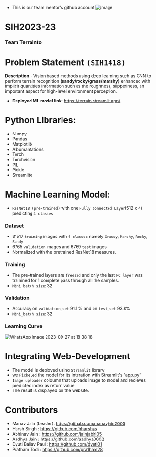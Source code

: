 - This is our team mentor's github account
![image](https://github.com/manavjain2005/SIH2023-23/assets/112813661/f9f3a5b2-15c3-4605-b8f1-54c16a65e951)

# SIH2023-23
### Team Terrainto
# Problem Statement `(SIH1418)`
**Description** - Vision based methods using deep learning such as CNN to perform terrain recognition **(sandy/rocky/grass/marshy)** enhanced with implicit quantities information such as the roughness, slipperiness, an important aspect for high-level environment perception.
- **Deployed ML model link:** https://terrain.streamlit.app/
# Python Libraries:
- Numpy
- Pandas
- Matplotlib
- Albumantations
- Torch
- Torchvision
- PIL
- Pickle
- Streamlite

# Machine Learning Model:
- `ResNet18 (pre-trained)` with one `Fully Connected Layer`(512 x 4) predicting `4 classes`
### Dataset
- 31517 `training` images with `4 classes` namely `Grassy`, `Marshy`, `Rocky`, `Sandy`
- 6765 `validation` images and 6769 `test` images
- Normalized with the pretrained ResNet18 measures.

### Training
- The pre-trained layers are `freezed` and only the last `FC layer` was trainined for 1 complete pass through all the samples.
- `Mini_batch size`: 32
### Validation
- Accuracy on `validation_set` 91.1 % and on `test_set` 93.8%
- `Mini_batch size`: 32
### Learning Curve
![WhatsApp Image 2023-09-27 at 18 38 18](https://github.com/manavjain2005/SIH2023-23/assets/112813661/721b1fb0-2cab-4a00-8f10-d8bd5e9cab15)

# Integrating Web-Development
- The model is deployed using `Streamlit` library
- we `Pickeled` the model for its interation with Streamlit's "app.py"
- `Image uploader` coloumn that uploads image to model and recieves predicted index as return value
- The result is displayed on the website.


# Contributors
- Manav Jain (Leader): https://github.com/manavjain2005
- Harsh Singh : https://github.com/hharshas
- Abhinav Jain : https://github.com/jainjabhi05
- Aadhya Jain : https://github.com/aadhya0002
- Dyuti Ballav Paul : https://github.com/dyuti01
- Pratham Todi : https://github.com/pra1ham28

